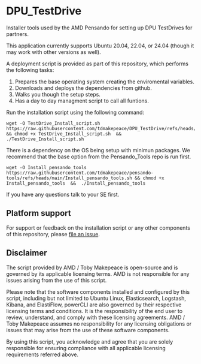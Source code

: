 # DPU_TestDrive
Installer tools used by the AMD Pensando for setting up DPU TestDrives for partners.

This application currently supports Ubuntu 20.04, 22.04, or 24.04 (though it may work with other versions as well).

A deployment script is provided as part of this repository, which performs the following tasks:

1. Prepares the base operating system creating the enviromental variables.
2. Downloads and deploys the dependencies from github.
3. Walks you though the setup steps.
4. Has a day to day managment script to call all funtions.


Run the installation script using the following command:


    wget -O TestDrive_Install_script.sh  https://raw.githubusercontent.com/tdmakepeace/DPU_TestDrive/refs/heads/main/TestDrive_Install_script.sh && chmod +x TestDrive_Install_script.sh  &&  ./TestDrive_Install_script.sh
    
    
There is a dependency on the OS being setup with minimun packages. We recommend that the base option from the Pensando_Tools repo is run first.

    wget -O Install_pensando_tools  https://raw.githubusercontent.com/tdmakepeace/pensando-tools/refs/heads/main/Install_pensando_tools.sh && chmod +x Install_pensando_tools  &&  ./Install_pensando_tools


If you have any questions talk to your SE first.

## Platform support

For support or feedback on the installation script or any other components of this repository, please [file an issue](https://github.com/tdmakepeace/DPU_TestDrive/issues).


## Disclaimer

The script provided by AMD / Toby Makepeace is open-source and is governed by its applicable licensing terms. AMD is not responsible for any issues arising from the use of this script.

Please note that the software components installed and configured by this script, including but not limited to Ubuntu Linux, Elasticsearch, Logstash, Kibana, and ElastiFlow, powerCLI are also governed by their respective licensing terms and conditions. It is the responsibility of the end user to review, understand, and comply with these licensing agreements.
AMD / Toby Makepeace assumes no responsibility for any licensing obligations or issues that may arise from the use of these software components.

By using this script, you acknowledge and agree that you are solely responsible for ensuring compliance with all applicable licensing requirements referred above.
